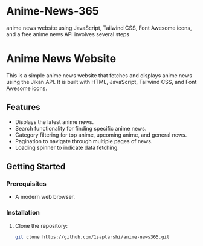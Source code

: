 # Anime-News-365
anime news website using JavaScript, Tailwind CSS, Font Awesome icons, and a free anime news API involves several steps
# Anime News Website

This is a simple anime news website that fetches and displays anime news using the Jikan API. It is built with HTML, JavaScript, Tailwind CSS, and Font Awesome icons.

## Features
- Displays the latest anime news.
- Search functionality for finding specific anime news.
- Category filtering for top anime, upcoming anime, and general news.
- Pagination to navigate through multiple pages of news.
- Loading spinner to indicate data fetching.

## Getting Started

### Prerequisites
- A modern web browser.

### Installation
1. Clone the repository:
   ```sh
   git clone https://github.com/1saptarshi/anime-news365.git
